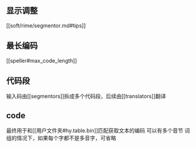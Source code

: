 ## 显示调整
[[soft/rime/segmentor.md#tips]]
## 最长编码
[[speller#max_code_length]]

## 代码段
输入码由[[segmentors]]拆成多个代码段，后续由[[translators]]翻译

## code
最终用于和[[用户文件夹#hy.table.bin]]匹配获取文本的编码
可以有多个音节
词组的情况下，如果每个字都不是多音字，可省略